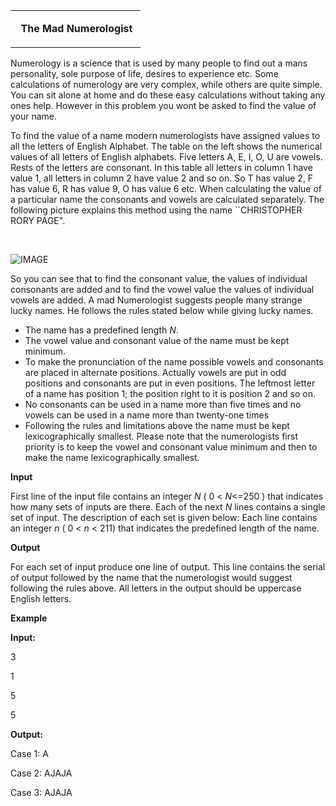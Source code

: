 <table border="0" cellpadding="0">
<tbody>
<tr>
<td>
<p align="center">&nbsp; <strong>The Mad Numerologist&nbsp;</strong></p>
</td>
</tr>
</tbody>
</table>
<p>Numerology is a science that is used by many people to find out a mans personality, sole purpose of life, desires to experience etc. Some calculations of numerology are very complex, while others are quite simple. You can sit alone at home and do these easy calculations without taking any ones help. However in this problem you wont be asked to find the value of your name.</p>
<p>To find the value of a name modern numerologists have assigned values to all the letters of English Alphabet. The table on the left shows the numerical values of all letters of English alphabets. Five letters A, E, I, O, U are vowels. Rests of the letters are consonant. In this table all letters in column 1 have value 1, all letters in column 2 have value 2 and so on. So T has value 2, F has value 6, R has value 9, O has value 6 etc. When calculating the value of a particular name the consonants and vowels are calculated separately. The following picture explains this method using the name ``CHRISTOPHER RORY PAGE".</p>
<p>&nbsp;</p>
<p><img src="./23240/file/Ld9mttGf.png" alt="IMAGE"></p>
<p>So you can see that to find the consonant value, the values of individual consonants are added and to find the vowel value the values of individual vowels are added. A mad Numerologist suggests people many strange lucky names. He follows the rules stated below while giving lucky names.</p>
<ul>
<li>The name has a      predefined length <em>N</em>. </li>
<li>The vowel value      and consonant value of the name must be kept minimum. </li>
<li>To make the      pronunciation of the name possible vowels and consonants are placed in      alternate positions. Actually vowels are put in odd positions and      consonants are put in even positions. The leftmost letter of a name has      position 1; the position right to it is position 2 and so on. </li>
<li>No consonants      can be used in a name more than five times and no vowels can be used in a      name more than twenty-one times </li>
<li>Following the      rules and limitations above the name must be kept lexicographically      smallest. Please note that the numerologists first priority is to keep the      vowel and consonant value minimum and then to make the name      lexicographically smallest. </li>
</ul>
<p><strong>Input</strong></p>
<p>First line of the input file contains an integer <em>N</em> ( 0 &lt; <em>N</em>&lt;=250 ) that indicates how many sets of inputs are there. Each of the next <em>N</em> lines contains a single set of input. The description of each set is given below: Each line contains an integer <em>n</em> ( 0 &lt; <em>n</em> &lt; 211) that indicates the predefined length of the name.</p>
<p><strong>Output</strong></p>
<p>For each set of input produce one line of output. This line contains the serial of output followed by the name that the numerologist would suggest following the rules above. All letters in the output should be uppercase English letters.</p>
<p><strong>Example</strong></p>
<p><strong>Input:</strong></p>
<p>3</p>
<p>1</p>
<p>5</p>
<p>5</p>
<p><strong>Output:</strong></p>
<p>Case 1: A</p>
<p>Case 2: AJAJA</p>
<p>Case 3: AJAJA</p>
<p>&nbsp;</p>